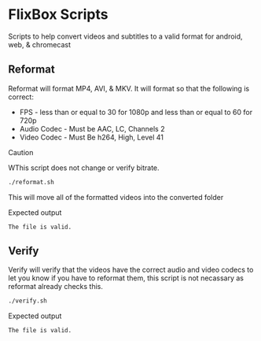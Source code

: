 # FlixBox Scripts
Scripts to help convert videos and subtitles to a valid format for android, web, & chromecast

Reformat
-----
Reformat will format MP4, AVI, & MKV. It will format so that the following is correct:
- FPS - less than or equal to 30 for 1080p and less than or equal to 60 for 720p
- Audio Codec - Must be AAC, LC, Channels 2
- Video Codec - Must Be h264, High, Level 41
> [!CAUTION]
> WThis script does not change or verify bitrate.
```sh
./reformat.sh
```

This will move all of the formatted videos into the converted folder

Expected output
```
The file is valid.
```

Verify
-----
Verify will verify that the videos have the correct audio and video codecs to let you know if you have to reformat them, this script is not necassary as reformat already checks this.
```sh
./verify.sh
```

Expected output
```
The file is valid.
```
